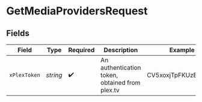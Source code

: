 # GetMediaProvidersRequest


## Fields

| Field                                          | Type                                           | Required                                       | Description                                    | Example                                        |
| ---------------------------------------------- | ---------------------------------------------- | ---------------------------------------------- | ---------------------------------------------- | ---------------------------------------------- |
| `xPlexToken`                                   | *string*                                       | :heavy_check_mark:                             | An authentication token, obtained from plex.tv | CV5xoxjTpFKUzBTShsaf                           |